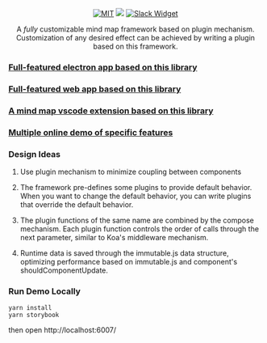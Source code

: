 <p align="center">
    <a href="https://github.com/awehook/blink-mind"><img src="https://img.shields.io/github/license/awehook/blink-mind.svg" alt="MIT"/></a>
    <a href="https://www.npmjs.com/package/@ele-mind/core"><img src="https://img.shields.io/npm/v/@ele-mind/core.svg?style=flat"/></a>
    <a href="https://join.slack.com/t/vscode-blink-mind/shared_invite/enQtODkyMzc0OTc0NDM1LWRlYjI3YzFmYjRiM2UwY2ExZGIzMDI3NzY4ODAwMmZlMTE3YjMxNGE1MDM4MTY5ZWNjZWJjYWQ4ZGFhZWZmZDc"><img src="https://img.shields.io/badge/join-us%20on%20slack-gray.svg?longCache=true&logo=slack&colorB=brightgreen" alt="Slack Widget"></a>
</p>
<p align="center">
  A <em>fully</em> customizable mind map framework based on plugin mechanism.
  Customization of any desired effect can be achieved by writing a plugin based on this framework.
</p>

### [Full-featured electron app based on this library](https://github.com/awehook/blink-mind-desktop)

### [Full-featured web app based on this library](https://awehook.github.io/react-mindmap)

### [A mind map vscode extension based on this library](https://github.com/awehook/vscode-blink-mind)

### [Multiple online demo of specific features](https://awehook.github.io/blink-mind/)

### Design Ideas

1. Use plugin mechanism to minimize coupling between components

2. The framework pre-defines some plugins to provide default behavior. When you want to change the default behavior, you can write plugins that override the default behavior.

3. The plugin functions of the same name are combined by the compose mechanism. Each plugin function controls the order of calls through the next parameter, similar to Koa's middleware mechanism.

4. Runtime data is saved through the immutable.js data structure, optimizing performance based on immutable.js and component's shouldComponentUpdate.

### Run Demo Locally

```
yarn install
yarn storybook
```

then open http://localhost:6007/

